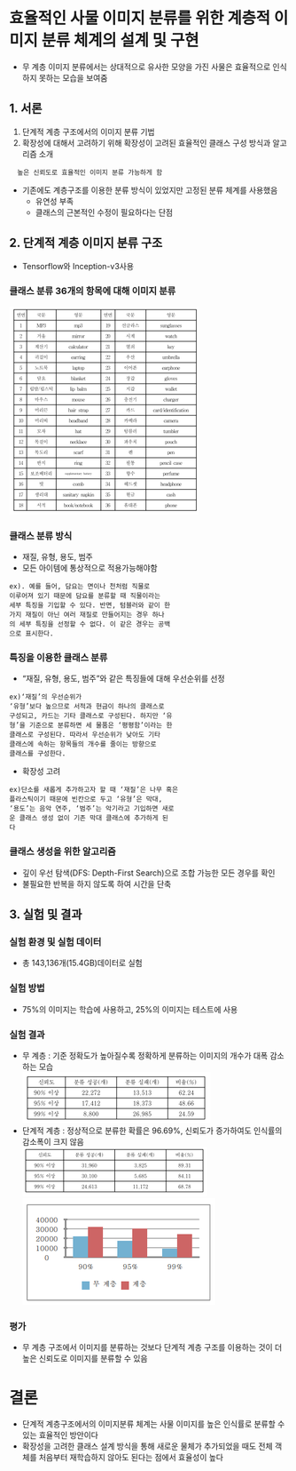 # 효율적인 사물 이미지 분류를 위한 계층적 이미지 분류 체계의 설계 및 구현

* 무 계층 이미지 분류에서는 상대적으로 유사한 모양을 가진 사물은 효율적으로 인식하지 못하는 모습을 보여줌

## 1. 서론 

1. 단계적 계층 구조에서의 이미지 분류 기법 
2. 확장성에 대해서 고려하기 위해 확장성이 고려된 효율적인 클래스 구성 방식과 알고리즘 소개

```
  높은 신뢰도로 효율적인 이미지 분류 가능하게 함
```

* 기존에도 계층구조를 이용한 분류 방식이 있었지만 고정된 분류 체계를 사용했음
  * 유연성 부족
  * 클래스의 근본적인 수정이 필요하다는 단점
  
## 2. 단계적 계층 이미지 분류 구조
* Tensorflow와 Inception-v3사용

### 클래스 분류 36개의 항목에 대해 이미지 분류

![캡처_1.PNG](img/캡처_1.PNG)
 
### 클래스 분류 방식
* 재질, 유형, 용도, 범주
* 모든 아이템에 통상적으로 적용가능해야함
```
ex). 예를 들어, 담요는 면이나 천처럼 직물로
이루어져 있기 때문에 담요를 분류할 때 직물이라는
세부 특징을 기입할 수 있다. 반면, 텀블러와 같이 한
가지 재질이 아닌 여러 재질로 만들어지는 경우 하나
의 세부 특징을 선정할 수 없다. 이 같은 경우는 공백
으로 표시한다.
```

### 특징을 이용한 클래스 분류
* “재질, 유형, 용도, 범주”와 같은 특징들에 대해 우선순위를 선정

```
ex)‘재질’의 우선순위가
‘유형’보다 높으므로 서적과 현금이 하나의 클래스로
구성되고, 카드는 기타 클래스로 구성된다. 하지만 ‘유
형’을 기준으로 분류하면 세 물품은 ‘평평함’이라는 한
클래스로 구성된다. 따라서 우선순위가 낮아도 기타
클래스에 속하는 항목들의 개수를 줄이는 방향으로
클래스를 구성한다.
```

* 확장성 고려
```
ex)단소를 새롭게 추가하고자 할 때 ‘재질’은 나무 혹은
플라스틱이기 때문에 빈칸으로 두고 ‘유형’은 막대,
‘용도’는 음악 연주, ‘범주’는 악기라고 기입하면 새로
운 클래스 생성 없이 기존 막대 클래스에 추가하게 된
다
```

### 클래스 생성을 위한 알고리즘

* 깊이 우선 탐색(DFS: Depth-First Search)으로 조합 가능한 모든 경우를 확인
* 불필요한 반복을 하지 않도록 하여 시간을 단축

## 3. 실험 및 결과

### 실험 환경 및 실험 데이터

* 총 143,136개(15.4GB)데이터로 실험

###  실험 방법
* 75%의 이미지는 학습에 사용하고, 25%의 이미지는 테스트에 사용

### 실험 결과

* 무 계층 : 기준 정확도가 높아질수록 정확하게 분류하는 이미지의 개수가 대폭 감소하는 모습  
![캡처_2.PNG](img/캡처_2.PNG)
* 단계적 계층 : 정상적으로 분류한 확률은 96.69%, 신뢰도가 증가하여도 인식률의 감소폭이 크지 않음  
![캡처_3.PNG](img/캡처_3.PNG)  
![캡처_4.PNG](img/캡처_4.PNG)
### 평가
* 무 계층 구조에서 이미지를 분류하는 것보다 단계적 계층 구조를 이용하는 것이 더 높은 신뢰도로 이미지를 분류할 수 있음

# 결론
* 단계적 계층구조에서의 이미지분류 체계는 사물 이미지를 높은 인식률로 분류할 수 있는 효율적인 방안이다
* 확장성을 고려한 클래스 설계 방식을 통해 새로운 물체가 추가되었을 때도 전체 객체를 처음부터 재학습하지 않아도 된다는 점에서 효율성이 높다
